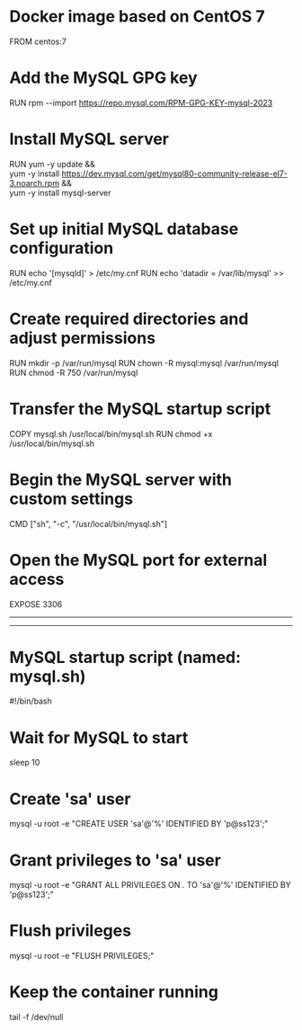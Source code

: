# Docker image based on CentOS 7
FROM centos:7

# Add the MySQL GPG key
RUN rpm --import https://repo.mysql.com/RPM-GPG-KEY-mysql-2023

# Install MySQL server
RUN yum -y update && \
    yum -y install https://dev.mysql.com/get/mysql80-community-release-el7-3.noarch.rpm && \
    yum -y install mysql-server 
    
# Set up initial MySQL database configuration
RUN echo '[mysqld]' > /etc/my.cnf
RUN echo 'datadir = /var/lib/mysql' >> /etc/my.cnf

# Create required directories and adjust permissions
RUN mkdir -p /var/run/mysql
RUN chown -R mysql:mysql /var/run/mysql
RUN chmod -R 750 /var/run/mysql

# Transfer the MySQL startup script
COPY mysql.sh /usr/local/bin/mysql.sh
RUN chmod +x /usr/local/bin/mysql.sh

# Begin the MySQL server with custom settings
CMD ["sh", "-c", "/usr/local/bin/mysql.sh"]

# Open the MySQL port for external access
EXPOSE 3306

---
---
# MySQL startup script (named: mysql.sh)
#!/bin/bash

# Wait for MySQL to start
sleep 10

# Create 'sa' user
mysql -u root -e "CREATE USER 'sa'@'%' IDENTIFIED BY 'p@ss123';"

# Grant privileges to 'sa' user
mysql -u root -e "GRANT ALL PRIVILEGES ON *.* TO 'sa'@'%' IDENTIFIED BY 'p@ss123';"

# Flush privileges
mysql -u root -e "FLUSH PRIVILEGES;"

# Keep the container running
tail -f /dev/null

